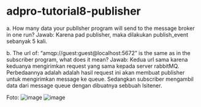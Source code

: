 # adpro-tutorial8-publisher

a. How many data your publlsher program will send to the message broker in one run?
Jawab:
Karena pad publisher, maka dilakukan publish_event sebanyak 5 kali.

b. The url of: “amqp://guest:guest@localhost:5672” is the same as in the subscriber program, what does it mean?
Jawab:
Kedua url sama karena keduanya mengirimkan request yang sama kepada server rabbitMQ. Perbedaannya adalah adalah hasil request ini akan membuat publisher untuk mengirimkan message ke queue. Sedangkan subscriber mengambil data dari message queue dengan dibuatnya sebbuah lsitener.

Foto:
![image](https://github.com/reyhanwiyasa/adpro-tutorial8-publisher/assets/119433464/66c41338-7f36-4f9e-a88e-29974832b5be)
![image](https://github.com/reyhanwiyasa/adpro-tutorial8-publisher/assets/119433464/0ebebbea-7c10-4408-a25b-3fd081ea46e5)
